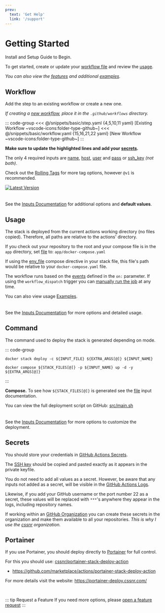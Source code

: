```yaml
---
prev:
  text: 'Get Help'
  link: '/support'
---
```


# Getting Started

<span class="search-keywords">Install and Setup Guide to Begin.</span>

To get started, create or update your [workflow file](#workflow) and review the [usage](#usage).

_You can also view the [features](features.md) and additional [examples](examples.md)._

## Workflow

Add the step to an existing workflow or create a new one.

_If creating a [new workflow](https://docs.github.com/en/actions/concepts/workflows-and-actions/workflows#about-workflows), place it in the `.github/workflows` directory._

::: code-group
<<< @/snippets/basic/step.yaml {4,5,10,11 yaml} [Existing Workflow ~vscode-icons:folder-type-github~]
<<< @/snippets/basic/workflow.yaml {15,16,21,22 yaml} [New Workflow ~vscode-icons:folder-type-github~]
:::

**Make sure to update the highlighted lines and add your [secrets](#secrets).**

The only 4 required inputs are [name](../docs/inputs.md#name), [host](../docs/inputs.md#host), [user](../docs/inputs.md#user)
and [pass](../docs/inputs.md#pass) or [ssh_key](../docs/inputs.md#ssh_key) _(not both)_.

Check out the [Rolling Tags](features.md#rolling-tags) for more tag options, however `@v1` is recommended.

[![Latest Version](https://img.shields.io/github/v/release/cssnr/stack-deploy-action?style=for-the-badge&logo=github&label=Latest%20Release)](https://github.com/cssnr/stack-deploy-action/releases)

<div class="tip custom-block" style="padding-top: 8px">

See the [Inputs Documentation](../docs/inputs.md) for additional options and **default values**.

</div>

## Usage

The stack is deployed from the current actions working directory (no files copied). Therefore, all paths are relative to the actions' directory.

If you check out your repository to the root and your compose file is in the `app` directory, set [file](../docs/inputs.md#file) to: `app/docker-compose.yaml`

If using the [env_file](https://docs.docker.com/compose/how-tos/environment-variables/set-environment-variables/#use-the-env_file-attribute) compose directive in your stack file, this file's path would be relative to your `docker-compose.yaml` file.

The workflow runs based on the [events](https://docs.github.com/en/actions/reference/workflows-and-actions/events-that-trigger-workflows) defined in the `on:` parameter.
If using the `workflow_dispatch` trigger you can [manually run the job](https://docs.github.com/en/actions/how-tos/manage-workflow-runs/manually-run-a-workflow) at any time.

You can also view usage [Examples](examples.md).

<div class="tip custom-block" style="padding-top: 8px">

See the [Inputs Documentation](../docs/inputs.md) for more options and detailed usage.

</div>

## Command

The command used to deploy the stack is generated depending on mode.

::: code-group

```shell [Swarm ~vscode-icons:file-type-shell~]
docker stack deploy -c ${INPUT_FILE} ${EXTRA_ARGS[@]} ${INPUT_NAME}
```

```shell [Compose ~vscode-icons:file-type-shell~]
docker compose ${STACK_FILES[@]} -p ${INPUT_NAME} up -d -y ${EXTRA_ARGS[@]}
```

:::

**Compose.** To see how `${STACK_FILES[@]}` is generated see the [file](../docs/inputs.md#file) input documentation.

You can view the full deployment script on GitHub: [src/main.sh](https://github.com/cssnr/stack-deploy-action/blob/master/src/main.sh)

<div class="tip custom-block" style="padding-top: 8px">

See the [Inputs Documentation](../docs/inputs.md) for more options to customize the deployment.

</div>

## Secrets

You should store your credentials in [GitHub Actions Secrets](https://docs.github.com/en/actions/how-tos/write-workflows/choose-what-workflows-do/use-secrets).

The [SSH key](../docs/inputs.md#ssh_key) should be copied and pasted exactly as it appears in the private keyfile.

You do not need to add all values as a secret. However, be aware that any inputs not added as a secret,
will be visible in the [GitHub Actions Logs](https://docs.github.com/en/actions/how-tos/monitor-workflows/use-workflow-run-logs).

Likewise, if you add your GitHub username or the port number 22 as a secret,
these values will be replaced with `***`'s anywhere they appear in the logs, including repository names.

If working within an [GitHub Organization](https://docs.github.com/en/organizations/collaborating-with-groups-in-organizations/about-organizations)
you can create these secrets in the organization and make them available to all your repositories.
_This is why I use the [cssnr](https://github.com/cssnr) organization._

## Portainer

If you use Portainer, you should deploy directly to [Portainer](https://www.portainer.io/resources/get-started/install) for full control.

For this you should use: [cssnr/portainer-stack-deploy-action](https://github.com/cssnr/portainer-stack-deploy-action)

- https://github.com/marketplace/actions/portainer-stack-deploy-action

For more details visit the website: https://portainer-deploy.cssnr.com/

&nbsp;

::: tip Request a Feature
If you need more options, please [open a feature request](https://github.com/cssnr/stack-deploy-action/discussions/categories/feature-requests)
:::
